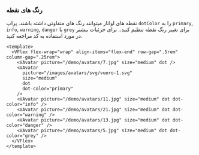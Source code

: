### رنگ های نقطه

نقطه های اواتار میتوانند رنگ های متفاوتی داشته باشند. پراپ `dotColor`
را به `primary`, `info`, `warning`, `danger` یا `grey` برای تغییر رنگ نقطه تنظیم کنید..
برای جزئیات بیشتر در مورد استفاده به کد مراجعه کنید.

<!--code-->

```vue
<template>
  <VFlex flex-wrap="wrap" align-items="flex-end" row-gap=".5rem" column-gap=".25rem">
    <VAvatar picture="/demo/avatars/7.jpg" size="medium" dot />
    <VAvatar
      picture="/images/avatars/svg/vuero-1.svg"
      size="medium"
      dot
      dot-color="primary"
    />
    <VAvatar picture="/demo/avatars/11.jpg" size="medium" dot dot-color="info" />
    <VAvatar picture="/demo/avatars/21.jpg" size="medium" dot dot-color="warning" />
    <VAvatar picture="/demo/avatars/13.jpg" size="medium" dot dot-color="danger" />
    <VAvatar picture="/demo/avatars/5.jpg" size="medium" dot dot-color="grey" />
  </VFlex>
</template>
```

<!--/code-->

<!--example-->

<VFlex flex-wrap="wrap" align-items="flex-end" row-gap=".5rem" column-gap=".25rem">
  <VAvatar picture="/demo/avatars/7.jpg" size="medium" dot />
  <VAvatar picture="/images/avatars/svg/vuero-1.svg" size="medium" dot dotColor="primary" />
  <VAvatar picture="/demo/avatars/11.jpg" size="medium" dot dotColor="info" />
  <VAvatar picture="/demo/avatars/21.jpg" size="medium" dot dotColor="warning" />
  <VAvatar picture="/demo/avatars/13.jpg" size="medium" dot dotColor="danger" />
  <VAvatar picture="/demo/avatars/5.jpg" size="medium" dot dotColor="grey" />
</VFlex>

<!--/example-->
